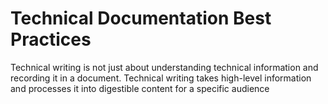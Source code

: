 # Technical Documentation Best Practices
Technical writing is not just about understanding technical information and recording it in a document. 
Technical writing takes high-level information and processes it into digestible content for a specific audience
